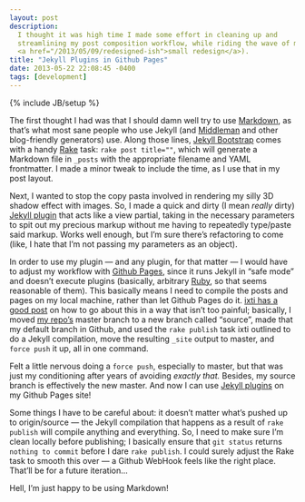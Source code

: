```yaml
---
layout: post
description:
  I thought it was high time I made some effort in cleaning up and 
  streamlining my post composition workflow, while riding the wave of my
  <a href="/2013/05/09/redesigned-ish">small redesign</a>).
title: "Jekyll Plugins in Github Pages"
date: 2013-05-22 22:08:45 -0400
tags: [development]
---
```

{% include JB/setup %}

The first thought I had was that I should damn well try to use
[Markdown](http://daringfireball.net/projects/markdown/),
as that&rsquo;s what most sane people who use Jekyll (and
[Middleman](http://www.middlemanapp.com) and other blog-friendly
generators) use. Along those lines, [Jekyll
Bootstrap](http://www.jekyllbootstrap.com) comes with a handy [Rake](http://rake.rubyforge.org/)
task: `rake post title=""`, which will generate a Markdown file in
`_posts` with the appropriate filename and YAML frontmatter. I made a
minor tweak to include the time, as I use that in my post layout.

Next, I wanted to stop the copy pasta involved in rendering my silly 3D
shadow effect with images. So, I made a quick and dirty (I mean
*really* dirty) [Jekyll
plugin](https://github.com/jazzcrazed/jazzcrazed.github.com/blob/source/_plugins/curved_shadow_image.rb)
that acts like a view partial, taking in the necessary parameters to
spit out my precious markup without me having to repeatedly type/paste said
markup. Works well enough, but I&rsquo;m sure there&rsquo;s refactoring
to come (like, I hate that I&rsquo;m not passing my parameters as an
object).

In order to use my plugin &mdash; and any plugin, for that matter
&mdash; I would have to adjust my workflow with [Github Pages](http://pages.github.com/),
since it runs Jekyll in &ldquo;safe mode&rdquo; and doesn&rsquo;t
execute plugins (basically, arbitrary [Ruby](http://www.ruby-lang.org/en/]), so
that seems reasonable of them). This basically means I need to compile
the posts and pages on my local machine, rather than let Github Pages do
it. [ixti has a good post](http://ixti.net/software/2013/01/28/using-jekyll-plugins-on-github-pages.html)
on how to go about this in a way that isn&rsquo;t too painful;
basically, I moved [my repo&rsquo;s](https://github.com/jazzcrazed/jazzcrazed.github.com)
master branch to a new branch called &ldquo;source&rdquo;, made that my
default branch in Github, and used the `rake publish` task ixti outlined to do a
Jekyll compilation, move the resulting `_site` output to master, and
`force push` it up, all in one command.

Felt a little nervous doing a `force push`, especially to master, but
that was just my conditioning after years of avoiding *exactly that.*
Besides, my source branch is effectively the new master. And now I can
use [Jekyll plugins](http://jekyllrb.com/docs/plugins/) on my Github
Pages site!

Some things I have to be careful about: it doesn&rsquo;t matter
what&rsquo;s pushed up to origin/source &mdash; the Jekyll compilation
that happens as a result of `rake publish` will compile anything and
everything. So, I need to make sure I&rsquo;m clean locally before
publishing; I basically ensure that `git status` returns `nothing to
commit` before I dare `rake publish`. I could surely adjust the Rake
task to smooth this over &mdash; a Github WebHook feels like
the right place. That&rsquo;ll be for a future iteration&hellip;

Hell, I&rsquo;m just happy to be using Markdown!

